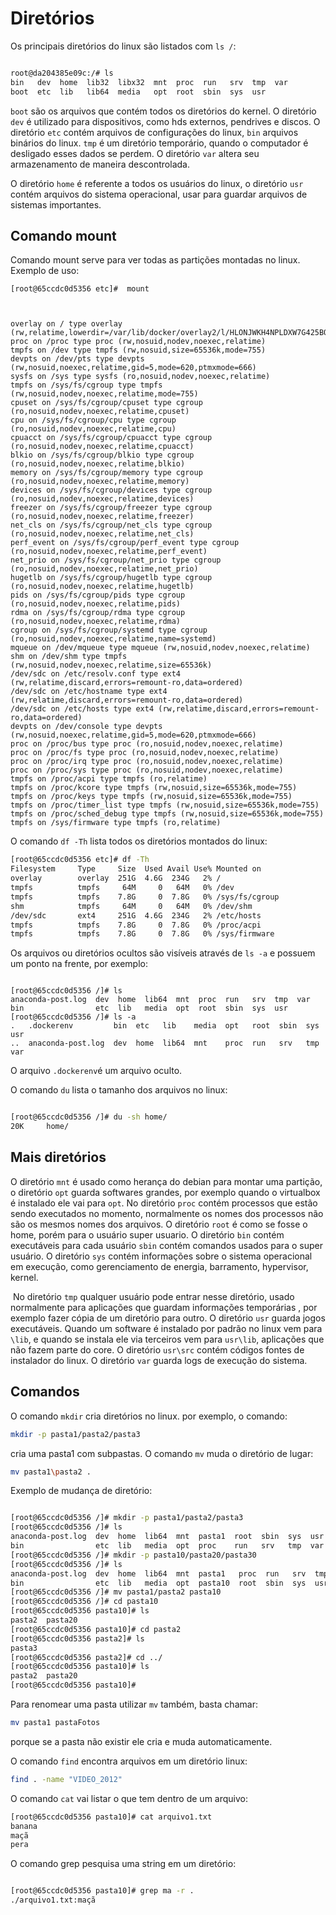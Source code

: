 # Diretórios



Os principais diretórios do linux são listados com ``ls /``:

````bash

root@da204385e09c:/# ls
bin   dev  home  lib32  libx32  mnt  proc  run   srv  tmp  var
boot  etc  lib   lib64  media   opt  root  sbin  sys  usr	

````



``boot`` são os arquivos que contém todos os diretórios do kernel. O diretório ``dev``  é utilizado para dispositivos, como hds externos, pendrives e discos. O diretório ``etc`` contém arquivos de configurações do linux, ``bin`` arquivos binários do linux. ``tmp`` é um diretório temporário, quando o computador é desligado esses dados se perdem. O diretório ``var`` altera seu armazenamento de maneira descontrolada.

O diretório ``home`` é referente a todos os usuários do linux, o diretório ``usr`` contém arquivos do sistema operacional, usar para guardar arquivos de sistemas importantes.  

## Comando mount

Comando mount serve para ver todas as partições montadas no linux.  Exemplo de uso:

````
[root@65ccdc0d5356 etc]#  mount


 
overlay on / type overlay (rw,relatime,lowerdir=/var/lib/docker/overlay2/l/HLONJWKH4NPLDXW7G425BOIEUO:/var/lib/docker/overlay2/l/4AZ7ROF2WBS6AIAFKAHVPQBIUM,upperdir=/var/lib/docker/overlay2/33a5fde9ed30073c729d8c32cc24645fe9845317a5030211c048a7f578f665e7/diff,workdir=/var/lib/docker/overlay2/33a5fde9ed30073c729d8c32cc24645fe9845317a5030211c048a7f578f665e7/work)
proc on /proc type proc (rw,nosuid,nodev,noexec,relatime)
tmpfs on /dev type tmpfs (rw,nosuid,size=65536k,mode=755)
devpts on /dev/pts type devpts (rw,nosuid,noexec,relatime,gid=5,mode=620,ptmxmode=666)
sysfs on /sys type sysfs (ro,nosuid,nodev,noexec,relatime)
tmpfs on /sys/fs/cgroup type tmpfs (rw,nosuid,nodev,noexec,relatime,mode=755)
cpuset on /sys/fs/cgroup/cpuset type cgroup (ro,nosuid,nodev,noexec,relatime,cpuset)
cpu on /sys/fs/cgroup/cpu type cgroup (ro,nosuid,nodev,noexec,relatime,cpu)
cpuacct on /sys/fs/cgroup/cpuacct type cgroup (ro,nosuid,nodev,noexec,relatime,cpuacct)
blkio on /sys/fs/cgroup/blkio type cgroup (ro,nosuid,nodev,noexec,relatime,blkio)
memory on /sys/fs/cgroup/memory type cgroup (ro,nosuid,nodev,noexec,relatime,memory)
devices on /sys/fs/cgroup/devices type cgroup (ro,nosuid,nodev,noexec,relatime,devices)
freezer on /sys/fs/cgroup/freezer type cgroup (ro,nosuid,nodev,noexec,relatime,freezer)
net_cls on /sys/fs/cgroup/net_cls type cgroup (ro,nosuid,nodev,noexec,relatime,net_cls)
perf_event on /sys/fs/cgroup/perf_event type cgroup (ro,nosuid,nodev,noexec,relatime,perf_event)
net_prio on /sys/fs/cgroup/net_prio type cgroup (ro,nosuid,nodev,noexec,relatime,net_prio)
hugetlb on /sys/fs/cgroup/hugetlb type cgroup (ro,nosuid,nodev,noexec,relatime,hugetlb)
pids on /sys/fs/cgroup/pids type cgroup (ro,nosuid,nodev,noexec,relatime,pids)
rdma on /sys/fs/cgroup/rdma type cgroup (ro,nosuid,nodev,noexec,relatime,rdma)
cgroup on /sys/fs/cgroup/systemd type cgroup (ro,nosuid,nodev,noexec,relatime,name=systemd)
mqueue on /dev/mqueue type mqueue (rw,nosuid,nodev,noexec,relatime)
shm on /dev/shm type tmpfs (rw,nosuid,nodev,noexec,relatime,size=65536k)
/dev/sdc on /etc/resolv.conf type ext4 (rw,relatime,discard,errors=remount-ro,data=ordered)
/dev/sdc on /etc/hostname type ext4 (rw,relatime,discard,errors=remount-ro,data=ordered)
/dev/sdc on /etc/hosts type ext4 (rw,relatime,discard,errors=remount-ro,data=ordered)
devpts on /dev/console type devpts (rw,nosuid,noexec,relatime,gid=5,mode=620,ptmxmode=666)
proc on /proc/bus type proc (ro,nosuid,nodev,noexec,relatime)
proc on /proc/fs type proc (ro,nosuid,nodev,noexec,relatime)
proc on /proc/irq type proc (ro,nosuid,nodev,noexec,relatime)
proc on /proc/sys type proc (ro,nosuid,nodev,noexec,relatime)
tmpfs on /proc/acpi type tmpfs (ro,relatime)
tmpfs on /proc/kcore type tmpfs (rw,nosuid,size=65536k,mode=755)
tmpfs on /proc/keys type tmpfs (rw,nosuid,size=65536k,mode=755)
tmpfs on /proc/timer_list type tmpfs (rw,nosuid,size=65536k,mode=755)
tmpfs on /proc/sched_debug type tmpfs (rw,nosuid,size=65536k,mode=755)
tmpfs on /sys/firmware type tmpfs (ro,relatime)
````



O comando ``df -Th`` lista todos os diretórios montados do linux:

````bash
[root@65ccdc0d5356 etc]# df -Th
Filesystem     Type     Size  Used Avail Use% Mounted on
overlay        overlay  251G  4.6G  234G   2% /
tmpfs          tmpfs     64M     0   64M   0% /dev
tmpfs          tmpfs    7.8G     0  7.8G   0% /sys/fs/cgroup
shm            tmpfs     64M     0   64M   0% /dev/shm
/dev/sdc       ext4     251G  4.6G  234G   2% /etc/hosts
tmpfs          tmpfs    7.8G     0  7.8G   0% /proc/acpi
tmpfs          tmpfs    7.8G     0  7.8G   0% /sys/firmware
````

Os arquivos ou diretórios ocultos são visíveis através de ``ls -a`` e possuem um ponto na frente, por exemplo:

````

[root@65ccdc0d5356 /]# ls
anaconda-post.log  dev  home  lib64  mnt  proc  run   srv  tmp  var
bin                etc  lib   media  opt  root  sbin  sys  usr
[root@65ccdc0d5356 /]# ls -a
.   .dockerenv         bin  etc   lib    media  opt   root  sbin  sys  usr
..  anaconda-post.log  dev  home  lib64  mnt    proc  run   srv   tmp  var
````

O arquivo ``.dockerenv``é um arquivo oculto.

O comando ``du`` lista o tamanho dos arquivos no linux:

````bash

[root@65ccdc0d5356 /]# du -sh home/
20K     home/
````

## Mais diretórios

O diretório ``mnt`` é usado como herança do debian para montar uma partição, o diretório ``opt`` guarda softwares grandes, por exemplo quando o virtualbox é instalado ele vai para ``opt``. No diretório `proc` contém processos que estão sendo executados no momento, normalmente os nomes dos processos não são os mesmos nomes dos arquivos. O diretório ``root`` é como se fosse o home, porém para o usuário super usuario. O diretório `bin` contém executáveis para cada usuário `sbin` contém comandos usados para o super usuário. O diretório `sys` contém informações sobre o sistema operacional em execução, como gerenciamento de energia, barramento, hypervisor, kernel. 

​	No diretório ``tmp`` qualquer usuário pode entrar nesse diretório, usado normalmente para aplicações que guardam informações temporárias , por exemplo fazer cópia de um diretório para outro. O diretório ``usr`` guarda jogos executáveis. Quando um software é instalado por padrão no linux vem para ``\lib``, e quando se instala ele via terceiros vem para ``usr\lib``, aplicações que não fazem parte do core.  O diretório `usr\src` contém códigos fontes de instalador do linux. O diretório `var` guarda logs de execução do sistema. 



## Comandos 

O comando `mkdir` cria diretórios no linux. por exemplo, o comando:

````bash
mkdir -p pasta1/pasta2/pasta3
````

cria uma pasta1 com subpastas. O comando `mv` muda o diretório de lugar:

````bash
mv pasta1\pasta2 .
````

Exemplo de mudança de diretório:

````bash

[root@65ccdc0d5356 /]# mkdir -p pasta1/pasta2/pasta3
[root@65ccdc0d5356 /]# ls
anaconda-post.log  dev  home  lib64  mnt  pasta1  root  sbin  sys  usr
bin                etc  lib   media  opt  proc    run   srv   tmp  var
[root@65ccdc0d5356 /]# mkdir -p pasta10/pasta20/pasta30
[root@65ccdc0d5356 /]# ls
anaconda-post.log  dev  home  lib64  mnt  pasta1   proc  run   srv  tmp  var
bin                etc  lib   media  opt  pasta10  root  sbin  sys  usr
[root@65ccdc0d5356 /]# mv pasta1/pasta2 pasta10
[root@65ccdc0d5356 /]# cd pasta10
[root@65ccdc0d5356 pasta10]# ls
pasta2  pasta20
[root@65ccdc0d5356 pasta10]# cd pasta2
[root@65ccdc0d5356 pasta2]# ls
pasta3
[root@65ccdc0d5356 pasta2]# cd ../
[root@65ccdc0d5356 pasta10]# ls
pasta2  pasta20
[root@65ccdc0d5356 pasta10]#
````

Para renomear uma pasta utilizar `mv` também, basta chamar:

````bash
mv pasta1 pastaFotos	
````

porque se a pasta não existir ele cria e muda automaticamente.

O comando `find` encontra arquivos em um diretório linux:

````bash
find . -name "VIDEO_2012"
````

O comando `cat` vai listar o que tem dentro de um arquivo:

````bash 
[root@65ccdc0d5356 pasta10]# cat arquivo1.txt 
banana 
maçã
pera

````

O comando grep pesquisa uma string em um diretório:

````bash

[root@65ccdc0d5356 pasta10]# grep ma -r .
./arquivo1.txt:maçã
````

